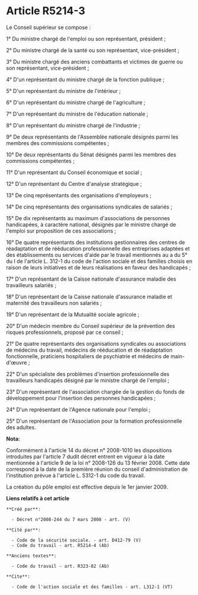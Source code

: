 # Article R5214-3

Le Conseil supérieur se compose : 

1° Du ministre chargé de l'emploi ou son représentant, président ; 

2° Du ministre chargé de la santé ou son représentant, vice-président ; 

3° Du ministre chargé des anciens combattants et victimes de guerre ou son représentant, vice-président ; 

4° D'un représentant du ministre chargé de la fonction publique ; 

5° D'un représentant du ministre de l'intérieur ; 

6° D'un représentant du ministre chargé de l'agriculture ; 

7° D'un représentant du ministre de l'éducation nationale ; 

8° D'un représentant du ministre chargé de l'industrie ; 

9° De deux représentants de l'Assemblée nationale désignés parmi les membres des commissions compétentes ; 

10° De deux représentants du Sénat désignés parmi les membres des commissions compétentes ; 

11° D'un représentant du Conseil économique et social ; 

12° D'un représentant du Centre d'analyse stratégique ; 

13° De cinq représentants des organisations d'employeurs ; 

14° De cinq représentants des organisations syndicales de salariés ; 

15° De dix représentants au maximum d'associations de personnes handicapées, à caractère national, désignés par le ministre
chargé de l'emploi sur proposition de ces associations ; 

16° De quatre représentants des institutions gestionnaires des centres de réadaptation et de rééducation professionnelle des
entreprises adaptées et des établissements ou services d'aide par le travail mentionnés au a du 5° du I de l'article L. 312-1
du code de l'action sociale et des familles choisis en raison de leurs initiatives et de leurs réalisations en faveur des
handicapés ; 

17° D'un représentant de la Caisse nationale d'assurance maladie des travailleurs salariés ; 

18° D'un représentant de la Caisse nationale d'assurance maladie et maternité des travailleurs non salariés ; 

19° D'un représentant de la Mutualité sociale agricole ; 

20° D'un médecin membre du Conseil supérieur de la prévention des risques professionnels, proposé par ce conseil ; 

21° De quatre représentants des organisations syndicales ou associations de médecins du travail, médecins de rééducation et
de réadaptation fonctionnelle, praticiens hospitaliers de psychiatrie et médecins de main-d'œuvre ; 

22° D'un spécialiste des problèmes d'insertion professionnelle des travailleurs handicapés désigné par le ministre chargé de
l'emploi ; 

23° D'un représentant de l'association chargée de la gestion du fonds de développement pour l'insertion des personnes
handicapées ; 

24° D'un représentant de l'Agence nationale pour l'emploi ; 

25° D'un représentant de l'Association pour la formation professionnelle des adultes.

**Nota:**

Conformément à l'article 14 du décret n° 2008-1010 les dispositions introduites par l'article 7 dudit décret entrent en
vigueur à la date mentionnée à l'article 9 de la loi n° 2008-126 du 13 février 2008. Cette date correspond à la date de la
première réunion du conseil d'administration de l'institution prévue à l'article L. 5312-1 du code du travail.

La création du pôle emploi est effective depuis le 1er janvier 2009.

**Liens relatifs à cet article**

	**Créé par**:

	  - Décret n°2008-244 du 7 mars 2008 - art. (V)

	**Cité par**:

	  - Code de la sécurité sociale. - art. D412-79 (V)
	  - Code du travail - art. R5214-4 (Ab)

	**Anciens textes**:

	  - Code du travail - art. R323-82 (Ab)

	**Cite**:

	  - Code de l'action sociale et des familles - art. L312-1 (VT)
